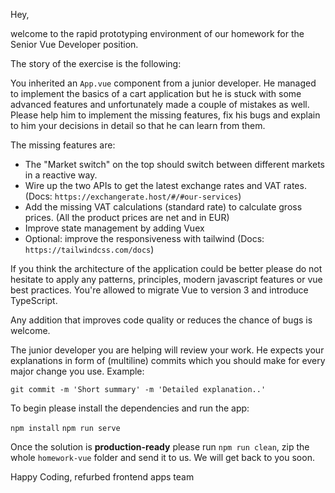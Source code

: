 Hey, 

welcome to the rapid prototyping environment of our homework for the Senior Vue Developer position. 

The story of the exercise is the following: 

You inherited an `App.vue`  component from a junior developer. He managed to implement the basics of a cart application but he is stuck with some advanced features and unfortunately made a couple of mistakes as well. 
Please help him to implement the missing features, fix his bugs and explain to him your decisions in detail so that he can learn from them. 

The missing features are: 

- The "Market switch" on the top should switch between different markets in a reactive way. 
- Wire up the two APIs to get the latest exchange rates and VAT rates. (Docs: `https://exchangerate.host/#/#our-services`)
- Add the missing VAT calculations (standard rate) to calculate gross prices. (All the product prices are net and in EUR)
- Improve state management by adding Vuex 
- Optional: improve the responsiveness with tailwind (Docs: `https://tailwindcss.com/docs`)

If you think the architecture of the application could be better please do not hesitate to apply any patterns, principles, modern javascript features or vue best practices. You're allowed to migrate Vue to version 3 and introduce TypeScript.

Any addition that improves code quality or reduces the chance of bugs is welcome. 

The junior developer you are helping will review your work. He expects your explanations in form of (multiline) commits which you should make for every major change you use.
Example: 

` git commit -m 'Short summary' -m 'Detailed explanation..' `


To begin please install the dependencies and run the app:

`npm install`
`npm run serve` 

Once the solution is **production-ready** please run `npm run clean`, zip the whole `homework-vue` folder and send it to us. We will get back to you soon.

Happy Coding,
refurbed frontend apps team
